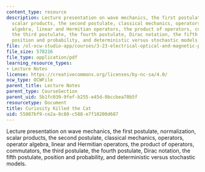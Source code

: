 ```yaml
---
content_type: resource
description: Lecture presentation on wave mechanics, the first postulate, normalization,
  scalar products, the second postulate, classical mechanics, operators, operator
  algebra, linear and Hermitian operators, the product of operators, commutators,
  the third postulate, the fourth postulate, Dirac notation, the fifth postulate,
  position and probability, and deterministic versus stochastic models.
file: /ol-ocw-studio-app/courses/3-23-electrical-optical-and-magnetic-properties-of-materials-fall-2007/55087bf9ce2a0c80c588e7f10200d687_clean3.pdf
file_size: 578216
file_type: application/pdf
learning_resource_types:
- Lecture Notes
license: https://creativecommons.org/licenses/by-nc-sa/4.0/
ocw_type: OCWFile
parent_title: Lecture Notes
parent_type: CourseSection
parent_uid: 5b1fc039-9fef-b255-e45d-0bccbea70b5f
resourcetype: Document
title: Curiosity Killed the Cat
uid: 55087bf9-ce2a-0c80-c588-e7f10200d687
---
```

Lecture presentation on wave mechanics, the first postulate, normalization, scalar products, the second postulate, classical mechanics, operators, operator algebra, linear and Hermitian operators, the product of operators, commutators, the third postulate, the fourth postulate, Dirac notation, the fifth postulate, position and probability, and deterministic versus stochastic models.